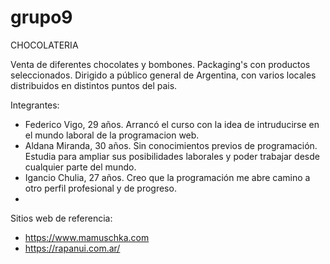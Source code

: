 # grupo9

CHOCOLATERIA

Venta de diferentes chocolates y bombones. Packaging's con productos seleccionados.
Dirigido a público general de Argentina, con varios locales distribuidos en distintos puntos del pais.

Integrantes:
-  Federico Vigo,  29  años. Arrancó el curso con la idea de intruducirse en el mundo laboral de la programacion web.
- Aldana Miranda, 30 años. Sin conocimientos previos de programación. Estudia para ampliar sus posibilidades laborales y poder trabajar desde cualquier parte del mundo.
- Igancio Chulia, 27 años. Creo que la programación me abre camino a otro perfil profesional y de progreso.    
-

Sitios web de referencia:
- https://www.mamuschka.com
- https://rapanui.com.ar/

